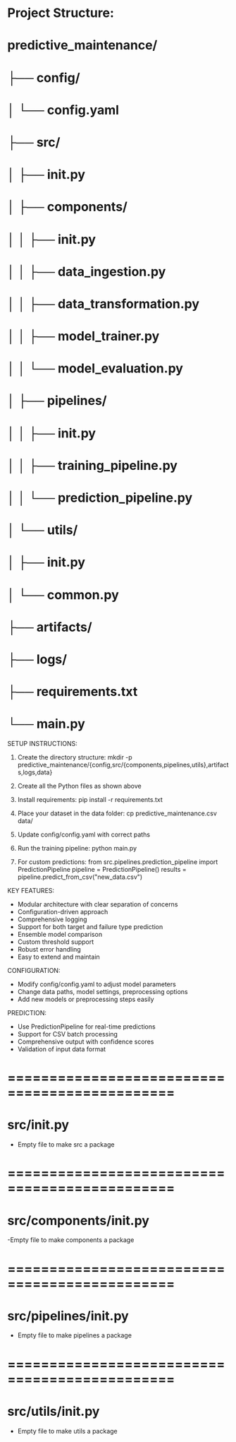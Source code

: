 # Project Structure:
# predictive_maintenance/
# ├── config/
# │   └── config.yaml
# ├── src/
# │   ├── __init__.py
# │   ├── components/
# │   │   ├── __init__.py
# │   │   ├── data_ingestion.py
# │   │   ├── data_transformation.py
# │   │   ├── model_trainer.py
# │   │   └── model_evaluation.py
# │   ├── pipelines/
# │   │   ├── __init__.py
# │   │   ├── training_pipeline.py
# │   │   └── prediction_pipeline.py
# │   └── utils/
# │       ├── __init__.py
# │       └── common.py
# ├── artifacts/
# ├── logs/
# ├── requirements.txt
# └── main.py

SETUP INSTRUCTIONS:

1. Create the directory structure:
   mkdir -p predictive_maintenance/{config,src/{components,pipelines,utils},artifacts,logs,data}

2. Create all the Python files as shown above

3. Install requirements:
   pip install -r requirements.txt

4. Place your dataset in the data folder:
   cp predictive_maintenance.csv data/

5. Update config/config.yaml with correct paths

6. Run the training pipeline:
   python main.py

7. For custom predictions:
   from src.pipelines.prediction_pipeline import PredictionPipeline
   pipeline = PredictionPipeline()
   results = pipeline.predict_from_csv("new_data.csv")

KEY FEATURES:
- Modular architecture with clear separation of concerns
- Configuration-driven approach
- Comprehensive logging
- Support for both target and failure type prediction
- Ensemble model comparison
- Custom threshold support
- Robust error handling
- Easy to extend and maintain

CONFIGURATION:
- Modify config/config.yaml to adjust model parameters
- Change data paths, model settings, preprocessing options
- Add new models or preprocessing steps easily

PREDICTION:
- Use PredictionPipeline for real-time predictions
- Support for CSV batch processing
- Comprehensive output with confidence scores
- Validation of input data format

# ==============================================
# src/__init__.py
- Empty file to make src a package

# ==============================================
# src/components/__init__.py
-Empty file to make components a package

# ==============================================
# src/pipelines/__init__.py
- Empty file to make pipelines a package

# ==============================================
# src/utils/__init__.py
- Empty file to make utils a package
